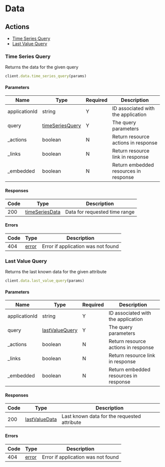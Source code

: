 # Data

## Actions

*   [Time Series Query](#time-series-query)
*   [Last Value Query](#last-value-query)

### Time Series Query

Returns the data for the given query

```ruby
client.data.time_series_query(params)
```

#### Parameters

| Name | Type | Required | Description |
| ---- | ---- | -------- | ----------- |
| applicationId | string | Y | ID associated with the application |
| query | [timeSeriesQuery](_schemas.md#timeseriesquery) | Y | The query parameters |
| _actions | boolean | N | Return resource actions in response |
| _links | boolean | N | Return resource link in response |
| _embedded | boolean | N | Return embedded resources in response |

#### Responses

| Code | Type | Description |
| ---- | ---- | ----------- |
| 200 | [timeSeriesData](_schemas.md#timeseriesdata) | Data for requested time range |

#### Errors

| Code | Type | Description |
| ---- | ---- | ----------- |
| 404 | [error](_schemas.md#error) | Error if application was not found |

### Last Value Query

Returns the last known data for the given attribute

```ruby
client.data.last_value_query(params)
```

#### Parameters

| Name | Type | Required | Description |
| ---- | ---- | -------- | ----------- |
| applicationId | string | Y | ID associated with the application |
| query | [lastValueQuery](_schemas.md#lastvaluequery) | Y | The query parameters |
| _actions | boolean | N | Return resource actions in response |
| _links | boolean | N | Return resource link in response |
| _embedded | boolean | N | Return embedded resources in response |

#### Responses

| Code | Type | Description |
| ---- | ---- | ----------- |
| 200 | [lastValueData](_schemas.md#lastvaluedata) | Last known data for the requested attribute |

#### Errors

| Code | Type | Description |
| ---- | ---- | ----------- |
| 404 | [error](_schemas.md#error) | Error if application was not found |
